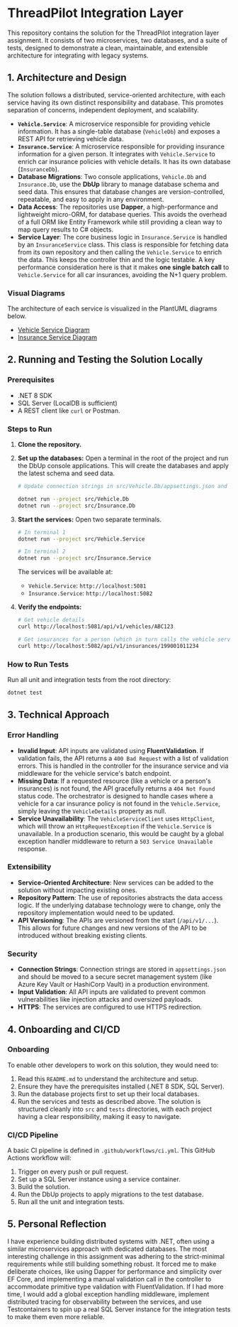 # ThreadPilot Integration Layer

This repository contains the solution for the ThreadPilot integration layer assignment. It consists of two microservices, two databases, and a suite of tests, designed to demonstrate a clean, maintainable, and extensible architecture for integrating with legacy systems.

## 1. Architecture and Design

The solution follows a distributed, service-oriented architecture, with each service having its own distinct responsibility and database. This promotes separation of concerns, independent deployment, and scalability.

-   **`Vehicle.Service`**: A microservice responsible for providing vehicle information. It has a single-table database (`VehicleDb`) and exposes a REST API for retrieving vehicle data.
-   **`Insurance.Service`**: A microservice responsible for providing insurance information for a given person. It integrates with `Vehicle.Service` to enrich car insurance policies with vehicle details. It has its own database (`InsuranceDb`).
-   **Database Migrations**: Two console applications, `Vehicle.Db` and `Insurance.Db`, use the **DbUp** library to manage database schema and seed data. This ensures that database changes are version-controlled, repeatable, and easy to apply in any environment.
-   **Data Access**: The repositories use **Dapper**, a high-performance and lightweight micro-ORM, for database queries. This avoids the overhead of a full ORM like Entity Framework while still providing a clean way to map query results to C# objects.
-   **Service Layer**: The core business logic in `Insurance.Service` is handled by an `InsuranceService` class. This class is responsible for fetching data from its own repository and then calling the `Vehicle.Service` to enrich the data. This keeps the controller thin and the logic testable. A key performance consideration here is that it makes **one single batch call** to `Vehicle.Service` for all car insurances, avoiding the N+1 query problem.

### Visual Diagrams

The architecture of each service is visualized in the PlantUML diagrams below.

-   [Vehicle Service Diagram](docs/vehicle_service.puml)
-   [Insurance Service Diagram](docs/insurance_service.puml)

## 2. Running and Testing the Solution Locally

### Prerequisites

-   .NET 8 SDK
-   SQL Server (LocalDB is sufficient)
-   A REST client like `curl` or Postman.

### Steps to Run

1.  **Clone the repository.**
2.  **Set up the databases:**
    Open a terminal in the root of the project and run the DbUp console applications. This will create the databases and apply the latest schema and seed data.
    ```bash
    # Update connection strings in src/Vehicle.Db/appsettings.json and src/Insurance.Db/appsettings.json if needed.

    dotnet run --project src/Vehicle.Db
    dotnet run --project src/Insurance.Db
    ```
3.  **Start the services:**
    Open two separate terminals.
    ```bash
    # In terminal 1
    dotnet run --project src/Vehicle.Service

    # In terminal 2
    dotnet run --project src/Insurance.Service
    ```
    The services will be available at:
    -   `Vehicle.Service`: `http://localhost:5081`
    -   `Insurance.Service`: `http://localhost:5082`

4.  **Verify the endpoints:**
    ```bash
    # Get vehicle details
    curl http://localhost:5081/api/v1/vehicles/ABC123

    # Get insurances for a person (which in turn calls the vehicle service)
    curl http://localhost:5082/api/v1/insurances/199001011234
    ```

### How to Run Tests

Run all unit and integration tests from the root directory:
```bash
dotnet test
```

## 3. Technical Approach

### Error Handling

-   **Invalid Input**: API inputs are validated using **FluentValidation**. If validation fails, the API returns a `400 Bad Request` with a list of validation errors. This is handled in the controller for the insurance service and via middleware for the vehicle service's batch endpoint.
-   **Missing Data**: If a requested resource (like a vehicle or a person's insurances) is not found, the API gracefully returns a `404 Not Found` status code. The orchestrator is designed to handle cases where a vehicle for a car insurance policy is not found in the `Vehicle.Service`, simply leaving the `VehicleDetails` property as null.
-   **Service Unavailability**: The `VehicleServiceClient` uses `HttpClient`, which will throw an `HttpRequestException` if the `Vehicle.Service` is unavailable. In a production scenario, this would be caught by a global exception handler middleware to return a `503 Service Unavailable` response.

### Extensibility

-   **Service-Oriented Architecture**: New services can be added to the solution without impacting existing ones.
-   **Repository Pattern**: The use of repositories abstracts the data access logic. If the underlying database technology were to change, only the repository implementation would need to be updated.
-   **API Versioning**: The APIs are versioned from the start (`/api/v1/...`). This allows for future changes and new versions of the API to be introduced without breaking existing clients.

### Security

-   **Connection Strings**: Connection strings are stored in `appsettings.json` and should be moved to a secure secret management system (like Azure Key Vault or HashiCorp Vault) in a production environment.
-   **Input Validation**: All API inputs are validated to prevent common vulnerabilities like injection attacks and oversized payloads.
-   **HTTPS**: The services are configured to use HTTPS redirection.

## 4. Onboarding and CI/CD

### Onboarding

To enable other developers to work on this solution, they would need to:
1.  Read this `README.md` to understand the architecture and setup.
2.  Ensure they have the prerequisites installed (.NET 8 SDK, SQL Server).
3.  Run the database projects first to set up their local databases.
4.  Run the services and tests as described above.
The solution is structured cleanly into `src` and `tests` directories, with each project having a clear responsibility, making it easy to navigate.

### CI/CD Pipeline

A basic CI pipeline is defined in `.github/workflows/ci.yml`. This GitHub Actions workflow will:
1.  Trigger on every push or pull request.
2.  Set up a SQL Server instance using a service container.
3.  Build the solution.
4.  Run the DbUp projects to apply migrations to the test database.
5.  Run all the unit and integration tests.

## 5. Personal Reflection

I have experience building distributed systems with .NET, often using a similar microservices approach with dedicated databases. The most interesting challenge in this assignment was adhering to the strict-minimal requirements while still building something robust. It forced me to make deliberate choices, like using Dapper for performance and simplicity over EF Core, and implementing a manual validation call in the controller to accommodate primitive type validation with FluentValidation. If I had more time, I would add a global exception handling middleware, implement distributed tracing for observability between the services, and use Testcontainers to spin up a real SQL Server instance for the integration tests to make them even more reliable.